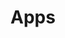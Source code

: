 ---
title: Apps
id: apps
link: apps
order: 2
has_dropdown: true
items: [
    {
        title: eVeroMobile,
        link: eVeroMobile,
        order: 1
    },
    {
        title: eVeroPortal,
        link: eVeroPortal,
        order: 2
    },
    {
        title: eVeroConnect,
        link: eVeroConnect,
        order: 3
    },
]
---